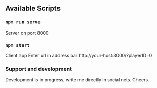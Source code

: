 ## Available Scripts

### `npm run serve`

Server on port 8000

### `npm start`

Client app
Enter url in address bar http://your-host:3000/?playerID=0

### Support and development

Development is in progress, write me directly in social nets. Cheers.